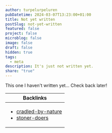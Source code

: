 ```yaml
---
author: turpelurpeluren
pubDatetime: 2024-03-07T13:23:00+01:00
title: Not yet written
postSlug: not-yet-written
featured: false
project: false
microblog: false
image: false
draft: false
hidden: true
tags:
  - meta
description: It's just not written yet.
share: "true"
---
```


This one I haven't written yet... Check back later!

| Backlinks                                                                                                             |
| --------------------------------------------------------------------------------------------------------------------- |
| <ul><li>[cradled-by-nature](/posts/cradled-by-nature)</li><li>[stoner-doers](/posts/stoner-doers)</li></ul> |
